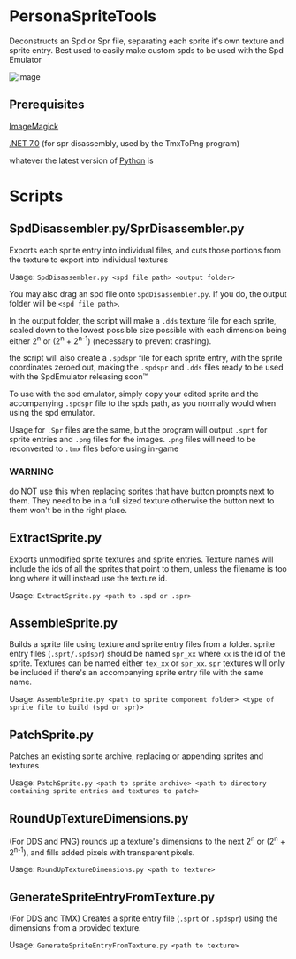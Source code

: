 # PersonaSpriteTools
Deconstructs an Spd or Spr file, separating each sprite it's own texture and sprite entry. Best used to easily make custom spds to be used with the Spd Emulator

![image](https://github.com/Secre-C/SpdDisassembler/assets/89033534/1baa7f36-ce60-4638-aed3-102aa6d6d545)

## Prerequisites
[ImageMagick](https://imagemagick.org/script/download.php)

[.NET 7.0](https://dotnet.microsoft.com/en-us/download/dotnet/7.0) (for spr disassembly, used by the TmxToPng program)

whatever the latest version of [Python](https://www.python.org/downloads/) is

# Scripts
## SpdDisassembler.py/SprDisassembler.py 
Exports each sprite entry into individual files, and cuts those portions from the texture to export into individual textures

Usage: `SpdDisassembler.py <spd file path> <output folder>`

You may also drag an spd file onto `SpdDisassembler.py`. If you do, the output folder will be `<spd file path>`.

In the output folder, the script will make a `.dds` texture file for each sprite, scaled down to the lowest possible size possible with each dimension being either 2<sup>n</sup> or (2<sup>n</sup> + 2<sup>n-1</sup>) (necessary to prevent crashing).

the script will also create a `.spdspr` file for each sprite entry, with the sprite coordinates zeroed out, making the `.spdspr` and `.dds` files ready to be used with the SpdEmulator releasing soon:tm:

To use with the spd emulator, simply copy your edited sprite and the accompanying `.spdspr` file to the spds path, as you normally would when using the spd emulator.

Usage for `.Spr` files are the same, but the program will output `.sprt` for sprite entries and `.png` files for the images. `.png` files will need to be reconverted to `.tmx` files before using in-game

### WARNING
do NOT use this when replacing sprites that have button prompts next to them. They need to be in a full sized texture otherwise the button next to them won't be in the right place.

## ExtractSprite.py
Exports unmodified sprite textures and sprite entries. Texture names will include the ids of all the sprites that point to them, unless the filename is too long where it will instead use the texture id.

Usage: `ExtractSprite.py <path to .spd or .spr>`

## AssembleSprite.py
Builds a sprite file using texture and sprite entry files from a folder. sprite entry files (`.sprt/.spdspr`) should be named `spr_xx` where `xx` is the id of the sprite. Textures can be named either `tex_xx` or `spr_xx`. `spr` textures will only be included if there's an accompanying sprite entry file with the same name.

Usage: `AssembleSprite.py <path to sprite component folder> <type of sprite file to build (spd or spr)>`

## PatchSprite.py
Patches an existing sprite archive, replacing or appending sprites and textures

Usage: `PatchSprite.py <path to sprite archive> <path to directory containing sprite entries and textures to patch>`

## RoundUpTextureDimensions.py
(For DDS and PNG) rounds up a texture's dimensions to the next 2<sup>n</sup> or (2<sup>n</sup> + 2<sup>n-1</sup>), and fills added pixels with transparent pixels.

Usage: `RoundUpTextureDimensions.py <path to texture>`

## GenerateSpriteEntryFromTexture.py
(For DDS and TMX) Creates a sprite entry file (`.sprt` or `.spdspr`) using the dimensions from a provided texture.

Usage: `GenerateSpriteEntryFromTexture.py <path to texture>`

